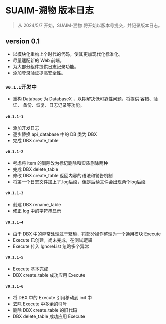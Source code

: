 # SUAIM-溯物 版本日志
>从 2024/5/7 开始，SUAIM-溯物 将开始以版本号提交，并记录版本日志。

## version 0.1
- 以模块化重构上个时代的代码，使其更加现代化标准化。
- 尽量适配新的 Web 前端。
- 为大部分组件提供日志记录功能。
- 添加登录验证提高安全性。
### `v0.1.1`开发中
- 重构 Database 为 DatabaseX ，以期解决低可靠性问题，将提供 容错、验证、
备份、恢复、日志记录等功能。
#### `v0.1.1-1`
- 添加开发日志
- 逐步替换 api_database 中的 DB 类为 DBX
- 完成 DBX create_table
#### `v0.1.1-2`
- 考虑将 item 的删除改为标记删除和实质删除两种
- 完成 DBX delete_table
- 修改 DBX create_table 返回内容的语法和警告机制
- 将第一个日志文件加上了.log后缀，但是后续文件会出现两个log后缀
#### `v0.1.1-3`
- 创建 DBX rename_table
- 修正 log 中的字符串显示
#### `v0.1.1-4`
- 由于 DBX 中的异常处理过于繁琐，将部分操作整理为一个通用模块 Execute
- Execute 已创建，尚未完成，在测试逻辑
- Execute 传入 IgnoreList 忽略多个异常
#### `v0.1.1-5`
- Execute 基本完成
- DBX create_table 成功应用 Execute
#### `v0.1.1-6`
- 将 DBX 中的 Execute 引用移动到 init 中
- 去除 Execute 中多余的引号
- 删除 DBX create_table 的旧代码
- DBX delete_table 成功应用 Execute
